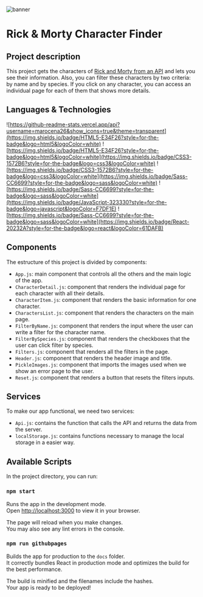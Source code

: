 ![banner](https://user-images.githubusercontent.com/111571376/214305154-d6cae7b7-25a9-4c99-82f1-8add643196b6.jpeg)

# Rick & Morty Character Finder

## Project description

This project gets the characters of [Rick and Morty from an API](https://rickandmortyapi.com/documentation/#get-all-characters) and lets you see their information.
Also, you can filter these characters by two criteria: by name and by species.
If you click on any character, you can access an individual page for each of them that shows more details.

## Languages & Technologies
![https://github-readme-stats.vercel.app/api?username=marocena26&show_icons=true&theme=transparent](https://img.shields.io/badge/HTML5-E34F26?style=for-the-badge&logo=html5&logoColor=white)
![https://img.shields.io/badge/HTML5-E34F26?style=for-the-badge&logo=html5&logoColor=white](https://img.shields.io/badge/CSS3-1572B6?style=for-the-badge&logo=css3&logoColor=white)
![https://img.shields.io/badge/CSS3-1572B6?style=for-the-badge&logo=css3&logoColor=white](https://img.shields.io/badge/Sass-CC6699?style=for-the-badge&logo=sass&logoColor=white)
![https://img.shields.io/badge/Sass-CC6699?style=for-the-badge&logo=sass&logoColor=white](https://img.shields.io/badge/JavaScript-323330?style=for-the-badge&logo=javascript&logoColor=F7DF1E)
![https://img.shields.io/badge/Sass-CC6699?style=for-the-badge&logo=sass&logoColor=white](https://img.shields.io/badge/React-20232A?style=for-the-badge&logo=react&logoColor=61DAFB)

## Components

The estructure of this project is divided by components:

- `App.js`: main component that controls all the others and the main logic of the app.
- `CharacterDetail.js`: component that renders the individual page for each character with all their details.
- `CharacterItem.js`: component that renders the basic information for one character.
- `CharactersList.js`: component that renders the characters on the main page.
- `FilterByName.js`: component that renders the input where the user can write a filter for the character name.
- `FilterBySpecies.js`: component that renders the checkboxes that the user can click filter by species.
- `Filters.js`: component that renders all the filters in the page.
- `Header.js`: component that renders the header image and title.
- `PickleImages.js`: component that imports the images used when we show an error page to the user.
- `Reset.js`: component that renders a button that resets the filters inputs.

## Services

To make our app functional, we need two services:

- `Api.js`: contains the function that calls the API and returns the data from the server.
- `localStorage.js`: contains functions necessary to manage the local storage in a easier way.


## Available Scripts

In the project directory, you can run:

### `npm start`

Runs the app in the development mode.\
Open [http://localhost:3000](http://localhost:3000) to view it in your browser.

The page will reload when you make changes.\
You may also see any lint errors in the console.

### `npm run githubpages`

Builds the app for production to the `docs` folder.\
It correctly bundles React in production mode and optimizes the build for the best performance.

The build is minified and the filenames include the hashes.\
Your app is ready to be deployed!
